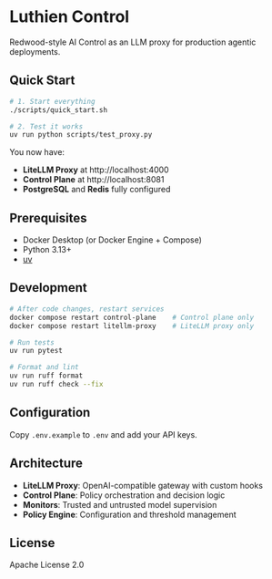 # Luthien Control

Redwood-style AI Control as an LLM proxy for production agentic deployments.

## Quick Start

```bash
# 1. Start everything
./scripts/quick_start.sh

# 2. Test it works
uv run python scripts/test_proxy.py
```

You now have:
- **LiteLLM Proxy** at http://localhost:4000
- **Control Plane** at http://localhost:8081
- **PostgreSQL** and **Redis** fully configured

## Prerequisites

- Docker Desktop (or Docker Engine + Compose)
- Python 3.13+
- [uv](https://docs.astral.sh/uv/)

## Development

```bash
# After code changes, restart services
docker compose restart control-plane    # Control plane only
docker compose restart litellm-proxy    # LiteLLM proxy only

# Run tests
uv run pytest

# Format and lint
uv run ruff format
uv run ruff check --fix
```

## Configuration

Copy `.env.example` to `.env` and add your API keys.

## Architecture

- **LiteLLM Proxy**: OpenAI-compatible gateway with custom hooks
- **Control Plane**: Policy orchestration and decision logic
- **Monitors**: Trusted and untrusted model supervision
- **Policy Engine**: Configuration and threshold management

## License

Apache License 2.0
